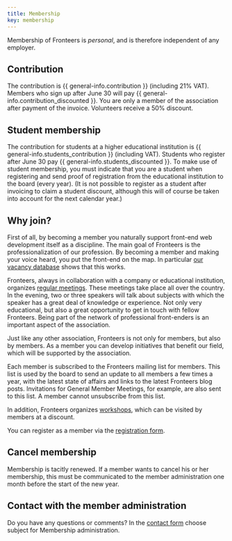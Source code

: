 ```yaml
---
title: Membership
key: membership
---
```


Membership of Fronteers is _personal_, and is therefore independent of any employer.

## Contribution

The contribution is {{ general-info.contribution }} (including 21% VAT). Members who sign up after June 30 will pay {{ general-info.contribution_discounted }}. You are only a member of the association after payment of the invoice. Volunteers receive a 50% discount.

## Student membership

The contribution for students at a higher educational institution is {{ general-info.students_contribution }} (including VAT). Students who register after June 30 pay {{ general-info.students_discounted }}. To make use of student membership, you must indicate that you are a student when registering and send proof of registration from the educational institution to the board (every year). (It is not possible to register as a student after invoicing to claim a student discount, although this will of course be taken into account for the next calendar year.)

## Why join?

First of all, by becoming a member you naturally support front-end web development itself as a discipline. The main goal of Fronteers is the professionalization of our profession. By becoming a member and making your voice heard, you put the front-end on the map. In particular [our vacancy database](/nl/werk-en-freelance/) shows that this works.

Fronteers, always in collaboration with a company or educational institution, organizes [regular meetings](/nl/activities/). These meetings take place all over the country. In the evening, two or three speakers will talk about subjects with which the speaker has a great deal of knowledge or experience. Not only very educational, but also a great opportunity to get in touch with fellow Fronteers. Being part of the network of professional front-enders is an important aspect of the association.

Just like any other association, Fronteers is not only for members, but also by members. As a member you can develop initiatives that benefit our field, which will be supported by the association.

Each member is subscribed to the Fronteers mailing list for members. This list is used by the board to send an update to all members a few times a year, with the latest state of affairs and links to the latest Fronteers blog posts. Invitations for General Member Meetings, for example, are also sent to this list. A member cannot unsubscribe from this list.

In addition, Fronteers organizes [workshops](/en/activities/workshops/), which can be visited by members at a discount.

You can register as a member via the [registration form](/en/join-us/sign-up/).

## Cancel membership

Membership is tacitly renewed. If a member wants to cancel his or her membership, this must be communicated to the member administration one month before the start of the new year.

## Contact with the member administration

Do you have any questions or comments? In the [contact form](/en/information/contact/) choose subject for Membership administration.

